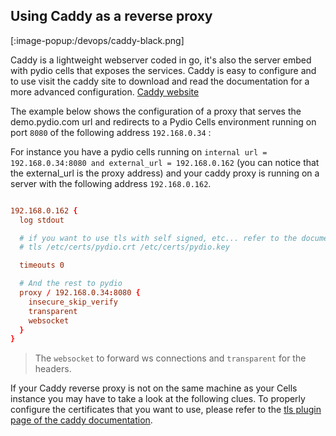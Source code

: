 ## Using Caddy as a reverse proxy

[:image-popup:/devops/caddy-black.png]

Caddy is a lightweight webserver coded in go, it's also the server embed with pydio cells that exposes the services.
Caddy is easy to configure and to use visit the caddy site to download and read the documentation for a more advanced configuration.
[Caddy website](https://caddyserver.com)

The example below shows the configuration of a proxy that serves the demo.pydio.com url and redirects to a Pydio Cells environment running on port `8080` of the following address `192.168.0.34` :

For instance you have a pydio cells running on `internal url = 192.168.0.34:8080 and external_url = 192.168.0.162` (you can notice that the external_url is the proxy address) and your caddy proxy is running on a server with the following address
`192.168.0.162`.

```conf

192.168.0.162 {
  log stdout

  # if you want to use tls with self signed, etc... refer to the documentation for more details
  # tls /etc/certs/pydio.crt /etc/certs/pydio.key

  timeouts 0

  # And the rest to pydio
  proxy / 192.168.0.34:8080 {
    insecure_skip_verify
    transparent
    websocket
  }
}
```

> The `websocket` to forward ws connections and `transparent` for the headers.

If your Caddy reverse proxy is not on the same machine as your Cells instance you may have to take a look at the following clues.
To properly configure the certificates that you want to use, please refer to the [tls plugin page of the caddy documentation](https://caddyserver.com/docs/tls).